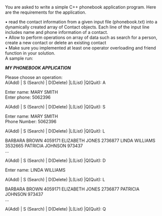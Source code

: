 You	are	asked	to	write	a	simple	C++	phonebook	application	program.	Here	are	the	requirements	for	the	application.

  • read	the	contact	information	from	a	given	input	file	(phonebook.txt)	into	a	dynamically	created	array	of	Contact	objects.	Each	line	of	the	input	line	includes	name	and	phone	information	of	a	contact.	
  • Allow	to	perform	operations	on	array	of	data	such	as	search	for	a	person,	create	a	new	contact	or	delete	an	existing	contact		
  • Make	sure	you	implemented	at	least	one	operator	overloading	and	friend	function	in	your	solution.	 	
A	sample	run:	 	 

***MY	PHONEBOOK	APPLICATION***	

Please	choose	an	operation:	
A(Add)	|	S	(Search)	|	D(Delete)	|L(List)	|Q(Quit):	A	

Enter	name:	MARY	SMITH		
Enter	phone:	5062396	

A(Add)	|	S	(Search)	|	D(Delete)	|L(List)	|Q(Quit):	S	

Enter	name:	MARY	SMITH	
Phone	Number:	5062396	 	 

A(Add)	|	S	(Search)	|	D(Delete)	|L(List)	|Q(Quit):	L	

BARBARA	BROWN	4059171	
ELIZABETH	JONES	2736877	
LINDA	WILLIAMS	3532665	
PATRICIA	JOHNSON	973437	
…	 	 

A(Add)	|	S	(Search)	|	D(Delete)	|L(List)	|Q(Quit):	D	

Enter	name:	LINDA	WILLIAMS	 	 

A(Add)	|	S	(Search)	|	D(Delete)	|L(List)	|Q(Quit):	L	

BARBARA	BROWN	4059171	
ELIZABETH	JONES	2736877	
PATRICIA	JOHNSON	973437	
…	

A(Add)	|	S	(Search)	|	D(Delete)	|L(List)	|Q(Quit):	Q	
